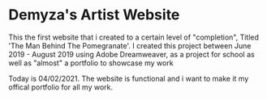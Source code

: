 # Demyza's Artist Website

This the first website that i created to a certain level of "completion", Titled 'The Man Behind The Pomegranate'. I created this project between June 2019 - August 2019 using Adobe Dreamweaver, as a project for school as well as "almost" a portfolio to showcase my work

Today is 04/02/2021. The website is functional and i want to make it my offical portfolio for all my work.